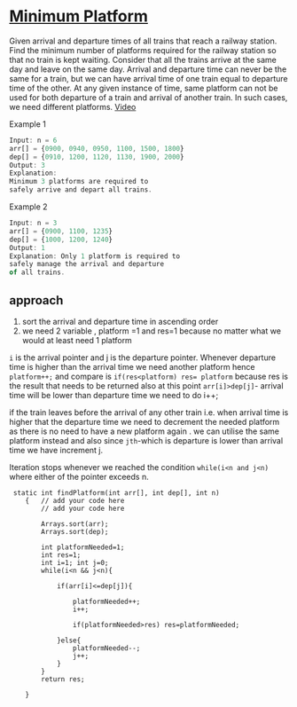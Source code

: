 # [Minimum Platform](https://practice.geeksforgeeks.org/problems/minimum-platforms-1587115620/1)
Given arrival and departure times of all trains that reach a railway station.
Find the minimum number of platforms required for the railway station so that no train is kept waiting.
Consider that all the trains arrive at the same day and leave on the same day. 
Arrival and departure time can never be the same for a train, but we can have arrival 
time of one train equal to departure time of the other. At any given instance of time, 
same platform can not be used for both departure of a train and arrival of another train. 
In such cases, we need different platforms.
[Video](https://www.youtube.com/watch?v=38JLfQGVlkw&t=297s)

Example 1
```js
Input: n = 6
arr[] = {0900, 0940, 0950, 1100, 1500, 1800}
dep[] = {0910, 1200, 1120, 1130, 1900, 2000}
Output: 3
Explanation:
Minimum 3 platforms are required to
safely arrive and depart all trains.

```

Example 2
```js
Input: n = 3
arr[] = {0900, 1100, 1235}
dep[] = {1000, 1200, 1240}
Output: 1
Explanation: Only 1 platform is required to 
safely manage the arrival and departure 
of all trains. 

```
## approach
1. sort the arrival and departure time in ascending order
2. we need 2 variable , platform =1 and res=1 because no matter what we would
at least need 1 platform

`i` is the arrival pointer and j is the departure pointer. Whenever departure time is higher than
the arrival time we need another platform hence `platform++;` and compare is
`if(res<platform) res= platform` because res is the result that needs to be returned also
at this point `arr[i]>dep[j]`- arrival time will be lower than departure time we need to do i++;


if the train leaves before the arrival of any other train i.e. when arrival time is higher
that the departure time we need to decrement the needed platform as there is no need
to have a new platform again . we can utilise the same platform instead and also since
`jth`-which is departure is lower than arrival time we have increment j.

Iteration stops whenever we reached the condition `while(i<n and j<n)` where either of the
pointer exceeds n.

```
 static int findPlatform(int arr[], int dep[], int n)
    {   // add your code here
        // add your code here

        Arrays.sort(arr);
        Arrays.sort(dep);

        int platformNeeded=1;
        int res=1;
        int i=1; int j=0;
        while(i<n && j<n){

            if(arr[i]<=dep[j]){

                platformNeeded++;
                i++;

                if(platformNeeded>res) res=platformNeeded;

            }else{
                platformNeeded--;
                j++;
            }
        }
        return res;

    }

```
